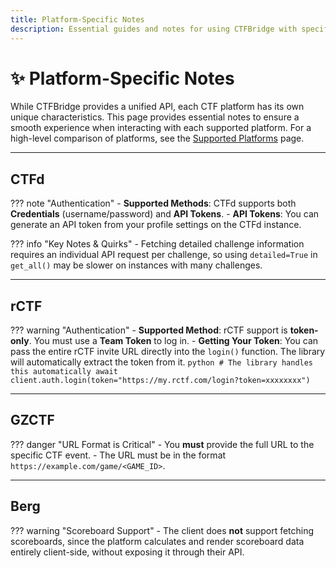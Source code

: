 ```yaml
---
title: Platform-Specific Notes
description: Essential guides and notes for using CTFBridge with specific platforms like CTFd, rCTF, and HTB. Find platform-specific URL formats, authentication methods, and key quirks.
---
```


# ✨ Platform-Specific Notes

While CTFBridge provides a unified API, each CTF platform has its own unique characteristics. This page provides essential notes to ensure a smooth experience when interacting with each supported platform. For a high-level comparison of platforms, see the [Supported Platforms](./platforms.md) page.

-----

## CTFd

??? note "Authentication"
    - **Supported Methods**: CTFd supports both **Credentials** (username/password) and **API Tokens**.
    - **API Tokens**: You can generate an API token from your profile settings on the CTFd instance.

??? info "Key Notes & Quirks"
    - Fetching detailed challenge information requires an individual API request per challenge, so using `detailed=True` in `get_all()` may be slower on instances with many challenges.

-----

## rCTF

??? warning "Authentication"
    - **Supported Method**: rCTF support is **token-only**. You must use a **Team Token** to log in.
    - **Getting Your Token**: You can pass the entire rCTF invite URL directly into the `login()` function. The library will automatically extract the token from it.
      ```python
      # The library handles this automatically
      await client.auth.login(token="https://my.rctf.com/login?token=xxxxxxxx")
      ```

-----

## GZCTF

??? danger "URL Format is Critical"
    - You **must** provide the full URL to the specific CTF event.
    - The URL must be in the format `https://example.com/game/<GAME_ID>`.

-----

## Berg

??? warning "Scoreboard Support"
    - The client does **not** support fetching scoreboards, since the platform calculates and render scoreboard data entirely client-side, without exposing it through their API.
